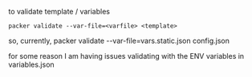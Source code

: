 to validate template / variables

```
packer validate --var-file=<varfile> <template>
```

so, currently, packer validate --var-file=vars.static.json config.json

for some reason I am having issues validating with the ENV variables in variables.json
